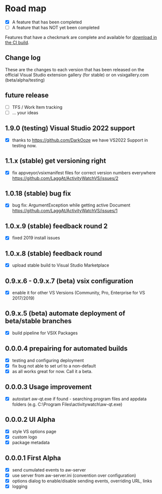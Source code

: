 # Road map

- [x] A feature that has been completed
- [ ] A feature that has NOT yet been completed

Features that have a checkmark are complete and available for
[download in the CI build](http://vsixgallery.com/extension/ActivityWatchVS.ea6d1160-0387-4c74-9caf-1f9fcabf5ea5/).

## Change log

These are the changes to each version that has been released
on the official Visual Studio extension gallery (for stable)
or on vsixgallery.com (beta/alpha/testing)

## future release

- [ ] TFS / Work Item tracking
- [ ] ... your ideas

## 1.9.0 (testing) Visual Studio 2022 support

- [x] thanks to https://github.com/DarkOoze we have VS2022 Support in testing now.

## 1.1.x (stable) get versioning right

- [x] fix appveyor/vsixmanifest files for correct version numbers everywhere https://github.com/LaggAt/ActivityWatchVS/issues/2

## 1.0.18 (stable) bug fix

- [x] bug fix: ArgumentException while getting active Document https://github.com/LaggAt/ActivityWatchVS/issues/1

## 1.0.x.9 (stable) feedback round 2

- [x] fixed 2019 install issues

## 1.0.x.8 (stable) feedback round

- [x] upload stable build to Visual Studio Marketplace

## 0.9.x.6 - 0.9.x.7 (beta) vsix configuration

- [x] enable it for other VS Versions (Community, Pro, Enterprise for VS 2017/2019)

## 0.9.x.5 (beta) automate deployment of beta/stable branches

- [x] build pipeline for VSIX Packages

## 0.0.0.4 prepairing for automated builds

- [x] testing and configuring deployment
- [x] fix bug not able to set url to a non-default
- [x] as all works great for now. Call it a beta.

## 0.0.0.3 Usage improvement

- [x] autostart aw-qt.exe if found - searching program files and appdata folders 
  (e.g. C:\Program Files\activitywatch\aw-qt.exe)

## 0.0.0.2 UI Alpha

- [x] style VS options page
- [x] custom logo
- [x] package metadata

## 0.0.0.1 First Alpha

- [x] send cumulated events to aw-server
- [x] use server from aw-server.ini (convention over configuration)
- [x] options dialog to enable/disable sending events, overriding URL, links
- [x] logging